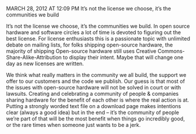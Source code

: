 MARCH 28, 2012 AT 12:09 PM
It’s not the license we choose, it’s the communities we build

It’s not the license we choose, it’s the communities we build. In open source hardware and software circles a lot of time is devoted to figuring out the best license. For license enthusiasts this is a passionate topic with unlimited debate on mailing lists, for folks shipping open-source hardware, the majority of shipping Open-source hardware still uses Creative Commons-Share-Alike-Attribution to display their intent. Maybe that will change one day as new licenses are written.

We think what really matters in the community we all build, the support we offer to our customers and the code we publish. Our guess is that most of the issues with open-source hardware will not be solved in court or with lawsuits. Creating and celebrating a community of people & companies sharing hardware for the benefit of each other is where the real action is at. Putting a strongly worded text file on a download page makes intentions clear (always a good idea) but in the end – it’s the community of people we’re part of that will be the most benefit when things go incredibly good, or the rare times when someone just wants to be a jerk.
